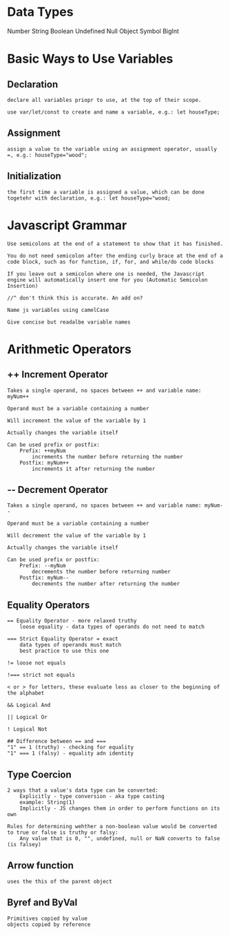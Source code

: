 # Data Types
Number
String
Boolean
Undefined
Null
Object
Symbol
BigInt

# Basic Ways to Use Variables
## Declaration
    declare all variables priopr to use, at the top of their scope.

    use var/let/const to create and name a variable, e.g.: let houseType;

## Assignment
    assign a value to the variable using an assignment operator, usually =, e.g.: houseType="wood";

## Initialization
    the first time a variable is assigned a value, which can be done togetehr with declaration, e.g.: let houseType="wood;

# Javascript Grammar
    Use semicolons at the end of a statement to show that it has finished.

    You do not need semicolon after the ending curly brace at the end of a code block, such as for function, if, for, and while/do code blocks

    If you leave out a semicolon where one is needed, the Javascript engine will automatically insert one for you (Automatic Semicolon Insertion) 
    
    //^ don't think this is accurate. An add on?

    Name js variables using camelCase

    Give concise but readalbe variable names

# Arithmetic Operators
## ++ Increment Operator
    Takes a single operand, no spaces between ++ and variable name: myNum++

    Operand must be a variable containing a number

    Will increment the value of the variable by 1

    Actually changes the variable itself
    
    Can be used prefix or postfix:
        Prefix: ++myNum 
            increments the number before returning the number
        Postfix: myNum++
            increments it after returning the number

## -- Decrement Operator
    Takes a single operand, no spaces between ++ and variable name: myNum--

    Operand must be a variable containing a number

    Will decrement the value of the variable by 1

    Actually changes the variable itself

    Can be used prefix or postfix:
        Prefix: --myNum
            decrements the number before returning number
        Postfix: myNum--
            decrements the number after returning the number

## Equality Operators
    == Equality Operator - more relaxed truthy 
        loose equality - data types of operands do not need to match

    === Strict Equality Operator = exact
        data types of operands must match
        best practice to use this one

    != loose not equals

    !=== strict not equals

    < or > for letters, these evaluate less as closer to the beginning of the alphabet

    && Logical And

    || Logical Or

    ! Logical Not

    ## Difference between == and ===
    "1" == 1 (truthy) - checking for equality
    "1" === 1 (falsy) - equality adn identity

## Type Coercion
    2 ways that a value's data type can be converted:
        Explicitly - type conversion - aka type casting
        example: String(1)
        Implicitly - JS changes them in order to perform functions on its own
        
    Rules for determining wehther a non-boolean value would be converted to true or false is truthy or falsy:
        Any value that is 0, "", undefined, null or NaN converts to false (is falsey)

## Arrow function
    uses the this of the parent object

## Byref and ByVal
    Primitives copied by value
    objects copied by reference

